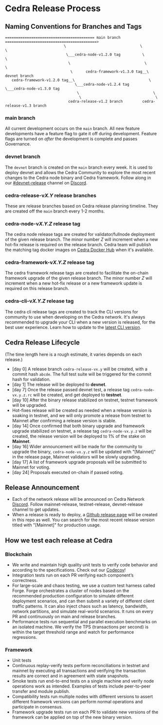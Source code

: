 # Cedra Release Process

## Naming Conventions for Branches and Tags

```
========================================= main branch ==========================================>
                           \                                  \                         \
                            \___cedra-node-v1.2.0 tag          \                         \
                             \                                  \                         \
                              \      cedra-framework-v1.3.0 tag__\                     devnet branch
   cedra-framework-v1.2.0 tag__\                                  \                     
                                \___cedra-node-v1.2.4 tag          \___cedra-node-v1.3.0 tag
                                 \                                  \
                                  \                                  \
                             cedra-release-v1.2 branch         cedra-release-v1.3 branch

```

### main branch
All current development occurs on the `main` branch. All new feature developments have a feature flag to gate it off during development. Feature flags are turned on *after* the development is complete and passes Governance.

### devnet branch
The `devnet` branch is created on the `main` branch every week. It is used to deploy devnet and allows the Cedra Community to explore the most recent changes to the Cedra node binary and Cedra framework. Follow along in our [#devnet-release](https://discord.com/channels/945856774056083548/956692649430093904) channel on [Discord](https://discord.gg/cedranetwork).

### cedra-release-v*X.Y* release branches
These are release branches based on Cedra release planning timeline. They are created off
the `main` branch every 1-2 months.

### cedra-node-v*X.Y.Z* release tag
The cedra node release tags are created for validator/fullnode deployment of the given release branch. The minor number *Z* will increment when a new hot-fix release is required on the release branch. Cedra team will publish the matching tag docker images on [Cedra Docker Hub](https://hub.docker.com/r/cedralabs/validator/tags) when it's available.

### cedra-framework-v*X.Y.Z* release tag
The cedra framework release tags are created to facilitate the on-chain framework upgrade of the given release branch. The minor number *Z* will increment when a new hot-fix release or a new  framework update is required on this release branch.

### cedra-cli-v*X.Y.Z* release tag
The cedra cli release tags are created to track the CLI versions for community to use when developing on the Cedra network. It's always recommended to upgrade your CLI when a new version is released, for the best user experience. Learn how to update to the [latest CLI version](https://cedra.dev/en/build/cli).

## Cedra Release Lifecycle
(The time length here is a rough estimate, it varies depends on each release.)
* [day 0] A release branch `cedra-release-vx.y` will be created, with a commit hash `abcde`. The full test suite will be triggered for the commit hash for validation.
* [day 1] The release will be deployed to **devnet**.
* [day 7] Once the release passed devnet test, a release tag `cedra-node-vx.y.z.rc` will be created, and get deployed to **testnet**.
* [day 10] After the binary release stabilized on testnet, testnet framework will be upgraded.
* Hot-fixes release will be created as needed when a release version is soaking in testnet, and we will only promote a release from testnet to Mainnet after confirming a release version is stable.
* [day 14] Once confirmed that both binary upgrade and framework upgrade stabilized on testnet, a release tag `cedra-node-vx.y.z` will be created, the release version will be deployed to 1% of the stake on **Mainnet**.
* [day 16] Wider announcement will be made for the community to upgrade the binary, `cedra-node-vx.y.z` will be updated with "[Mainnet]" in the release page, Mainnet validators will be slowly upgrading.
* [day 17] A list of framework upgrade proposals will be submitted to Mainnet for voting.
* [day 24] Proposals executed on-chain if passed voting.

## Release Announcement
* Each of the network release will be announced on Cedra Network [Discord](https://discord.gg/cedranetwork). Follow mainnet-release, testnet-release, devnet-release channel to get updates.
* When a release is ready to deploy, a [Github release page](https://github.com/cedra-labs/cedra-network/releases) will be created in this repo as well. You can search for the most recent release version titled with "[Mainnet]" for production usage.

## How we test each release at Cedra
### Blockchain
* We write and maintain high quality unit tests to verify code behavior and according to the specifications. Check out our [Codecov](https://app.codecov.io/gh/cedra-labs/cedra)!
* Integration tests run on each PR verifying each component’s correctness.
* For large-scale and chaos testing, we use a custom test harness called Forge. Forge orchestrates a cluster of nodes based on the recommended production configuration to simulate different deployment scenarios, and can then submit a variety of different client traffic patterns. It can also inject chaos such as latency, bandwidth, network partitions, and simulate real-world scenarios. It runs on every PR and continuously on main and release branches.
* Performance tests run sequential and parallel execution benchmarks on an isolated machine. We verify the TPS (transactions per second) is within the target threshold range and watch for performance regressions.
### Framework
* Unit tests
* Continuous replay-verify tests perform reconciliations in testnet and mainnet by executing all transactions and verifying the transaction results are correct and in agreement with state snapshots.
* Smoke tests run end-to-end tests on a single machine and verify node operations work as intended. Examples of tests include peer-to-peer transfer and module publish.
* Compatibility tests run multiple nodes with different versions to assert different framework versions can perform normal operations and participate in consensus.
* Framework upgrade tests run on each PR to validate new versions of the framework can be applied on top of the new binary version.
